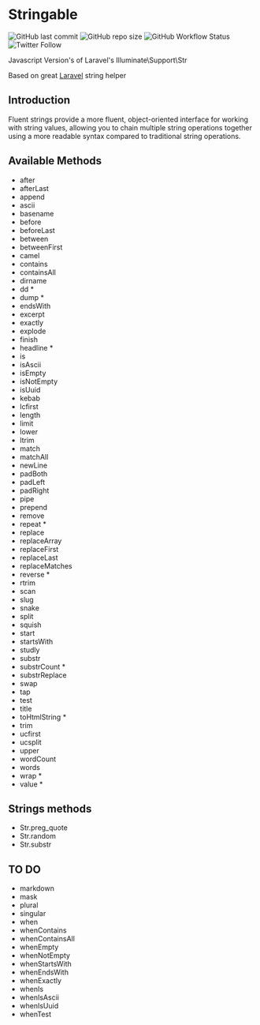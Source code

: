 # Stringable

![GitHub last commit](https://img.shields.io/github/last-commit/rudashi/stringable)
![GitHub repo size](https://img.shields.io/github/repo-size/rudashi/stringable)
![GitHub Workflow Status](https://img.shields.io/github/workflow/status/rudashi/stringable/Node.js%20CI)
![Twitter Follow](https://img.shields.io/twitter/follow/BorysZmuda?style=social)

Javascript Version's of Laravel's Illuminate\Support\Str

Based on great [Laravel](https://laravel.com/docs/9.x/helpers#fluent-strings-method-list) string helper

## Introduction
Fluent strings provide a more fluent, object-oriented interface for working with string values, allowing you to chain multiple string operations together using a more readable syntax compared to traditional string operations.

## Available Methods

- after
- afterLast
- append
- ascii
- basename
- before
- beforeLast
- between
- betweenFirst
- camel
- contains
- containsAll
- dirname
- dd *
- dump *
- endsWith
- excerpt
- exactly
- explode
- finish
- headline *
- is
- isAscii
- isEmpty
- isNotEmpty
- isUuid
- kebab
- lcfirst
- length
- limit
- lower
- ltrim
- match
- matchAll
- newLine
- padBoth
- padLeft
- padRight
- pipe
- prepend
- remove
- repeat *
- replace
- replaceArray
- replaceFirst
- replaceLast
- replaceMatches
- reverse *
- rtrim
- scan
- slug
- snake
- split
- squish
- start
- startsWith
- studly
- substr
- substrCount *
- substrReplace
- swap
- tap
- test
- title
- toHtmlString *
- trim
- ucfirst
- ucsplit
- upper
- wordCount
- words
- wrap *
- value *

## Strings methods
- Str.preg_quote
- Str.random
- Str.substr

## TO DO

- markdown
- mask
- plural
- singular
- when
- whenContains
- whenContainsAll
- whenEmpty
- whenNotEmpty
- whenStartsWith
- whenEndsWith
- whenExactly
- whenIs
- whenIsAscii
- whenIsUuid
- whenTest